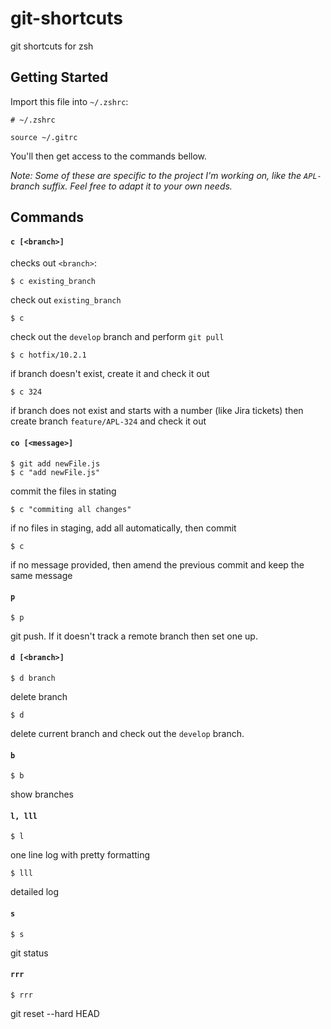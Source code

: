 # git-shortcuts
git shortcuts for zsh

## Getting Started
Import this file into `~/.zshrc`:
```
# ~/.zshrc

source ~/.gitrc
```

You'll then get access to the commands bellow.

*Note: Some of these are specific to the project I'm working on, like the `APL-` branch suffix. Feel free to adapt it to your own needs.*

## Commands

#### `c [<branch>]`
checks out `<branch>`:

```
$ c existing_branch
```
check out `existing_branch`

```
$ c
```
check out the `develop` branch and perform `git pull`

```
$ c hotfix/10.2.1
```
if branch doesn't exist, create it and check it out

```
$ c 324
```
if branch does not exist and starts with a number (like Jira tickets)
then create branch `feature/APL-324` and check it out
  
#### `co [<message>]`
```
$ git add newFile.js
$ c "add newFile.js"
```
commit the files in stating

```
$ c "commiting all changes"
```
if no files in staging, add all automatically, then commit

```
$ c
```
if no message provided, then amend the previous commit and keep the same message

#### `p`
```
$ p
```
git push. If it doesn't track a remote branch then set one up.

#### `d [<branch>]`
```
$ d branch
```
delete branch

```
$ d
```
delete current branch and check out the `develop` branch.

#### `b`
```
$ b
```
show branches

#### `l, lll`
```
$ l
```
one line log with pretty formatting

```
$ lll
```
detailed log

#### `s`
```
$ s
```
git status

#### `rrr`
```
$ rrr
```
git reset --hard HEAD

